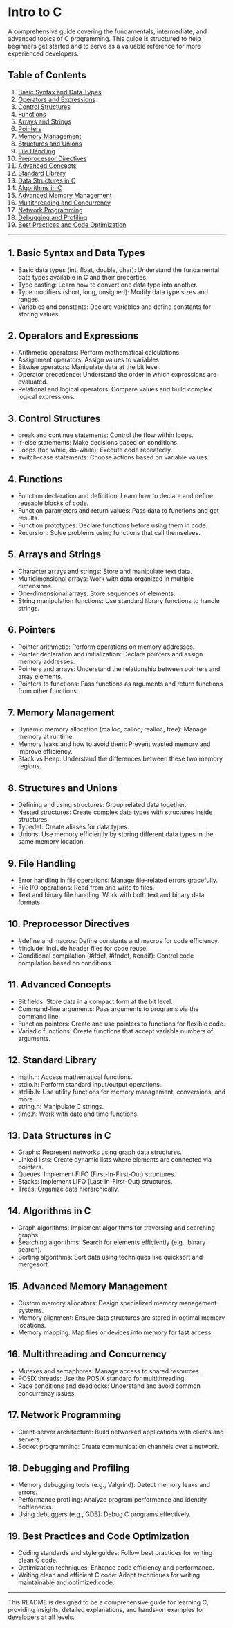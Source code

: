 # Intro to C
A comprehensive guide covering the fundamentals, intermediate, and advanced topics of C programming. This guide is structured to help beginners get started and to serve as a valuable reference for more experienced developers.

## Table of Contents
1. [Basic Syntax and Data Types](#1-basic-syntax-and-data-types)
2. [Operators and Expressions](#2-operators-and-expressions)
3. [Control Structures](#3-control-structures)
4. [Functions](#4-functions)
5. [Arrays and Strings](#5-arrays-and-strings)
6. [Pointers](#6-pointers)
7. [Memory Management](#7-memory-management)
8. [Structures and Unions](#8-structures-and-unions)
9. [File Handling](#9-file-handling)
10. [Preprocessor Directives](#10-preprocessor-directives)
11. [Advanced Concepts](#11-advanced-concepts)
12. [Standard Library](#12-standard-library)
13. [Data Structures in C](#13-data-structures-in-c)
14. [Algorithms in C](#14-algorithms-in-c)
15. [Advanced Memory Management](#15-advanced-memory-management)
16. [Multithreading and Concurrency](#16-multithreading-and-concurrency)
17. [Network Programming](#17-network-programming)
18. [Debugging and Profiling](#18-debugging-and-profiling)
19. [Best Practices and Code Optimization](#19-best-practices-and-code-optimization)

---

## 1. Basic Syntax and Data Types
- Basic data types (int, float, double, char): Understand the fundamental data types available in C and their properties.
- Type casting: Learn how to convert one data type into another.
- Type modifiers (short, long, unsigned): Modify data type sizes and ranges.
- Variables and constants: Declare variables and define constants for storing values.

## 2. Operators and Expressions
- Arithmetic operators: Perform mathematical calculations.
- Assignment operators: Assign values to variables.
- Bitwise operators: Manipulate data at the bit level.
- Operator precedence: Understand the order in which expressions are evaluated.
- Relational and logical operators: Compare values and build complex logical expressions.

## 3. Control Structures
- break and continue statements: Control the flow within loops.
- if-else statements: Make decisions based on conditions.
- Loops (for, while, do-while): Execute code repeatedly.
- switch-case statements: Choose actions based on variable values.

## 4. Functions
- Function declaration and definition: Learn how to declare and define reusable blocks of code.
- Function parameters and return values: Pass data to functions and get results.
- Function prototypes: Declare functions before using them in code.
- Recursion: Solve problems using functions that call themselves.

## 5. Arrays and Strings
- Character arrays and strings: Store and manipulate text data.
- Multidimensional arrays: Work with data organized in multiple dimensions.
- One-dimensional arrays: Store sequences of elements.
- String manipulation functions: Use standard library functions to handle strings.

## 6. Pointers
- Pointer arithmetic: Perform operations on memory addresses.
- Pointer declaration and initialization: Declare pointers and assign memory addresses.
- Pointers and arrays: Understand the relationship between pointers and array elements.
- Pointers to functions: Pass functions as arguments and return functions from other functions.

## 7. Memory Management
- Dynamic memory allocation (malloc, calloc, realloc, free): Manage memory at runtime.
- Memory leaks and how to avoid them: Prevent wasted memory and improve efficiency.
- Stack vs Heap: Understand the differences between these two memory regions.

## 8. Structures and Unions
- Defining and using structures: Group related data together.
- Nested structures: Create complex data types with structures inside structures.
- Typedef: Create aliases for data types.
- Unions: Use memory efficiently by storing different data types in the same memory location.

## 9. File Handling
- Error handling in file operations: Manage file-related errors gracefully.
- File I/O operations: Read from and write to files.
- Text and binary file handling: Work with both text and binary data formats.

## 10. Preprocessor Directives
- #define and macros: Define constants and macros for code efficiency.
- #include: Include header files for code reuse.
- Conditional compilation (#ifdef, #ifndef, #endif): Control code compilation based on conditions.

## 11. Advanced Concepts
- Bit fields: Store data in a compact form at the bit level.
- Command-line arguments: Pass arguments to programs via the command line.
- Function pointers: Create and use pointers to functions for flexible code.
- Variadic functions: Create functions that accept variable numbers of arguments.

## 12. Standard Library
- math.h: Access mathematical functions.
- stdio.h: Perform standard input/output operations.
- stdlib.h: Use utility functions for memory management, conversions, and more.
- string.h: Manipulate C strings.
- time.h: Work with date and time functions.

## 13. Data Structures in C
- Graphs: Represent networks using graph data structures.
- Linked lists: Create dynamic lists where elements are connected via pointers.
- Queues: Implement FIFO (First-In-First-Out) structures.
- Stacks: Implement LIFO (Last-In-First-Out) structures.
- Trees: Organize data hierarchically.

## 14. Algorithms in C
- Graph algorithms: Implement algorithms for traversing and searching graphs.
- Searching algorithms: Search for elements efficiently (e.g., binary search).
- Sorting algorithms: Sort data using techniques like quicksort and mergesort.

## 15. Advanced Memory Management
- Custom memory allocators: Design specialized memory management systems.
- Memory alignment: Ensure data structures are stored in optimal memory locations.
- Memory mapping: Map files or devices into memory for fast access.

## 16. Multithreading and Concurrency
- Mutexes and semaphores: Manage access to shared resources.
- POSIX threads: Use the POSIX standard for multithreading.
- Race conditions and deadlocks: Understand and avoid common concurrency issues.

## 17. Network Programming
- Client-server architecture: Build networked applications with clients and servers.
- Socket programming: Create communication channels over a network.

## 18. Debugging and Profiling
- Memory debugging tools (e.g., Valgrind): Detect memory leaks and errors.
- Performance profiling: Analyze program performance and identify bottlenecks.
- Using debuggers (e.g., GDB): Debug C programs effectively.

## 19. Best Practices and Code Optimization
- Coding standards and style guides: Follow best practices for writing clean C code.
- Optimization techniques: Enhance code efficiency and performance.
- Writing clean and efficient C code: Adopt techniques for writing maintainable and optimized code.

---

This README is designed to be a comprehensive guide for learning C, providing insights, detailed explanations, and hands-on examples for developers at all levels.
